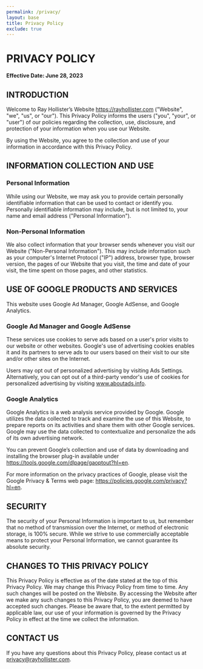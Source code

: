 ```yaml
---
permalink: /privacy/
layout: base
title: Privacy Policy
exclude: true
---
```

# PRIVACY POLICY

**Effective Date: June 28, 2023**

## INTRODUCTION

Welcome to Ray Hollister’s Website https://rayhollister.com ("Website", "we", "us", or "our"). This Privacy Policy informs the users ("you", "your", or "user") of our policies regarding the collection, use, disclosure, and protection of your information when you use our Website.

By using the Website, you agree to the collection and use of your information in accordance with this Privacy Policy.

## INFORMATION COLLECTION AND USE

### Personal Information

While using our Website, we may ask you to provide certain personally identifiable information that can be used to contact or identify you. Personally identifiable information may include, but is not limited to, your name and email address ("Personal Information").

### Non-Personal Information

We also collect information that your browser sends whenever you visit our Website ("Non-Personal Information"). This may include information such as your computer's Internet Protocol ("IP") address, browser type, browser version, the pages of our Website that you visit, the time and date of your visit, the time spent on those pages, and other statistics.

## USE OF GOOGLE PRODUCTS AND SERVICES

This website uses Google Ad Manager, Google AdSense, and Google Analytics. 

### Google Ad Manager and Google AdSense

These services use cookies to serve ads based on a user's prior visits to our website or other websites. Google's use of advertising cookies enables it and its partners to serve ads to our users based on their visit to our site and/or other sites on the Internet.

Users may opt out of personalized advertising by visiting Ads Settings. Alternatively, you can opt out of a third-party vendor's use of cookies for personalized advertising by visiting www.aboutads.info.

### Google Analytics

Google Analytics is a web analysis service provided by Google. Google utilizes the data collected to track and examine the use of this Website, to prepare reports on its activities and share them with other Google services. Google may use the data collected to contextualize and personalize the ads of its own advertising network.

You can prevent Google’s collection and use of data by downloading and installing the browser plug-in available under https://tools.google.com/dlpage/gaoptout?hl=en.

For more information on the privacy practices of Google, please visit the Google Privacy & Terms web page: https://policies.google.com/privacy?hl=en.

## SECURITY

The security of your Personal Information is important to us, but remember that no method of transmission over the Internet, or method of electronic storage, is 100% secure. While we strive to use commercially acceptable means to protect your Personal Information, we cannot guarantee its absolute security.

## CHANGES TO THIS PRIVACY POLICY

This Privacy Policy is effective as of the date stated at the top of this Privacy Policy. We may change this Privacy Policy from time to time. Any such changes will be posted on the Website. By accessing the Website after we make any such changes to this Privacy Policy, you are deemed to have accepted such changes. Please be aware that, to the extent permitted by applicable law, our use of your information is governed by the Privacy Policy in effect at the time we collect the information.

## CONTACT US

If you have any questions about this Privacy Policy, please contact us at privacy@rayhollister.com.
